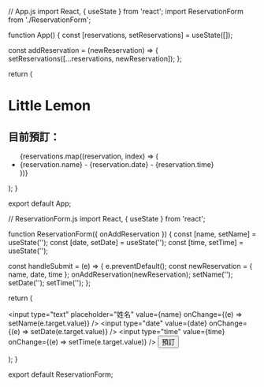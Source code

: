 // App.js
import React, { useState } from 'react';
import ReservationForm from './ReservationForm';

function App() {
  const [reservations, setReservations] = useState([]);

  const addReservation = (newReservation) => {
    setReservations([...reservations, newReservation]);
  };

  return (
    <div className="App">
      <h1>Little Lemon </h1>
      <ReservationForm onAddReservation={addReservation} />
      <h2>目前預訂：</h2>
      <ul>
        {reservations.map((reservation, index) => (
          <li key={index}>
            {reservation.name} - {reservation.date} - {reservation.time}
          </li>
        ))}
      </ul>
    </div>
  );
}

export default App;


// ReservationForm.js
import React, { useState } from 'react';

function ReservationForm({ onAddReservation }) {
  const [name, setName] = useState('');
  const [date, setDate] = useState('');
  const [time, setTime] = useState('');

  const handleSubmit = (e) => {
    e.preventDefault();
    const newReservation = { name, date, time };
    onAddReservation(newReservation);
    setName('');
    setDate('');
    setTime('');
  };

  return (
    <form onSubmit={handleSubmit}>
      <input
        type="text"
        placeholder="姓名"
        value={name}
        onChange={(e) => setName(e.target.value)}
      />
      <input
        type="date"
        value={date}
        onChange={(e) => setDate(e.target.value)}
      />
      <input
        type="time"
        value={time}
        onChange={(e) => setTime(e.target.value)}
      />
      <button type="submit">預訂</button>
    </form>
  );
}

export default ReservationForm;

